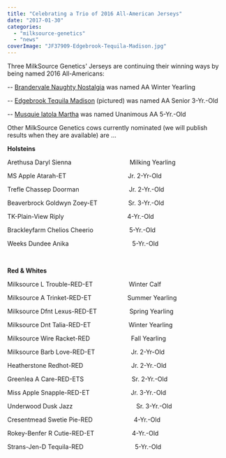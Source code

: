 ```yaml
---
title: "Celebrating a Trio of 2016 All-American Jerseys"
date: "2017-01-30"
categories: 
  - "milksource-genetics"
  - "news"
coverImage: "JF37909-Edgebrook-Tequila-Madison.jpg"
---
```


Three MilkSource Genetics' Jerseys are continuing their winning ways by being named 2016 All-Americans:

\-- [Brandervale Naughty Nostalgia](http://milk-source.local/milksource-genetics/great-cows/#!/Brandervale-Naughty-Nostalgia/p/69812613) was named AA Winter Yearling

\-- [Edgebrook Tequila Madison](http://milk-source.local/milksource-genetics/great-cows/#!/Edgebrook-Tequila-Madison-EX-91/p/44719149) (pictured) was named AA Senior 3-Yr.-Old

\-- [Musquie Iatola Martha](http://milk-source.local/milksource-genetics/great-cows/#!/Musqie-Iatola-Martha-EX-94/p/41372473) was named Unanimous AA 5-Yr.-Old

Other MilkSource Genetics cows currently nominated (we will publish results when they are available) are ...

**Holsteins**

Arethusa Daryl Sienna                                  Milking Yearling 

MS Apple Atarah-ET                                    Jr. 2-Yr-Old

Trefle Chassep Doorman                             Jr. 2-Yr.-Old

Beaverbrock Goldwyn Zoey-ET                  Sr. 3-Yr.-Old 

TK-Plain-View Riply                                     4-Yr.-Old

Brackleyfarm Chelios Cheerio                     5-Yr.-Old

Weeks Dundee Anika                                     5-Yr.-Old 

 

**Red & Whites**

Milksource L Trouble-RED-ET                     Winter Calf

Milksource A Trinket-RED-ET                     Summer Yearling

Milksource Dfnt Lexus-RED-ET                   Spring Yearling

Milksource Dnt Talia-RED-ET                      Winter Yearling

Milksource Wire Racket-RED                        Fall Yearling

Milksource Barb Love-RED-ET                     Jr. 2-Yr-Old

Heatherstone Redhot-RED                            Jr. 2-Yr.-Old

Greenlea A Care-RED-ETS                            Sr. 2-Yr.-Old

Miss Apple Snapple-RED-ET                        Jr. 3-Yr.-Old

Underwood Dusk Jazz                                     Sr. 3-Yr.-Old

Cresentmead Swetie Pie-RED                        4-Yr.-Old

Rokey-Benfer R Cutie-RED-ET                      4-Yr.-Old

Strans-Jen-D Tequila-RED                              5-Yr.-Old
